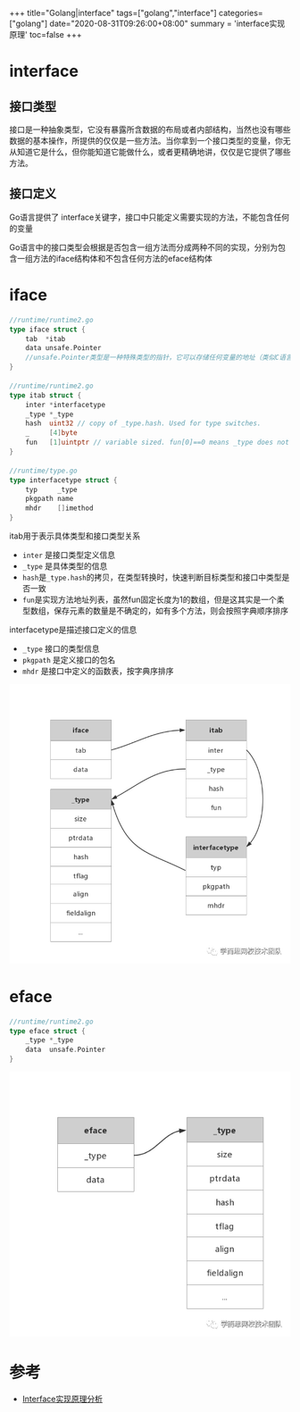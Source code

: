 +++
title="Golang|interface"
tags=["golang","interface"]
categories=["golang"]
date="2020-08-31T09:26:00+08:00"
summary = 'interface实现原理'
toc=false
+++

interface
=========

接口类型
--------

接口是一种抽象类型，它没有暴露所含数据的布局或者内部结构，当然也没有哪些数据的基本操作，所提供的仅仅是一些方法。当你拿到一个接口类型的变量，你无从知道它是什么，但你能知道它能做什么，或者更精确地讲，仅仅是它提供了哪些方法。

接口定义
--------

Go语言提供了 interface关键字，接口中只能定义需要实现的方法，不能包含任何的变量

Go语言中的接口类型会根据是否包含一组方法而分成两种不同的实现，分别为包含一组方法的iface结构体和不包含任何方法的eface结构体

iface
=====

```go
//runtime/runtime2.go
type iface struct {
	tab  *itab
	data unsafe.Pointer
	//unsafe.Pointer类型是一种特殊类型的指针，它可以存储任何变量的地址（类似C语言的void*）
}

//runtime/runtime2.go
type itab struct {
	inter *interfacetype
	_type *_type
	hash  uint32 // copy of _type.hash. Used for type switches.
	_     [4]byte
	fun   [1]uintptr // variable sized. fun[0]==0 means _type does not implement inter.
}

//runtime/type.go
type interfacetype struct {
	typ     _type
	pkgpath name
	mhdr    []imethod
}
```

itab用于表示具体类型和接口类型关系

-	`inter` 是接口类型定义信息
-	`_type` 是具体类型的信息
-	`hash`是`_type.hash`的拷贝，在类型转换时，快速判断目标类型和接口中类型是否一致
-	`fun`是实现方法地址列表，虽然fun固定长度为1的数组，但是这其实是一个柔型数组，保存元素的数量是不确定的，如有多个方法，则会按照字典顺序排序

interfacetype是描述接口定义的信息

-	`_type` 接口的类型信息
-	`pkgpath` 是定义接口的包名
-	`mhdr` 是接口中定义的函数表，按字典序排序

![](img_0.png)

eface
=====

```go
//runtime/runtime2.go
type eface struct {
	_type *_type
	data  unsafe.Pointer
}
```

![](img_1.png)

参考
====

-	[Interface实现原理分析](https://blog.csdn.net/ITqingliang/article/details/104647565/)

